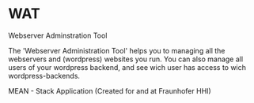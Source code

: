 # WAT

Webserver Adminstration Tool

The 'Webserver Administration Tool' helps you to managing all the webservers and (wordpress) websites you run. 
You can also manage all users of your wordpress backend, and see wich user has access to wich wordpress-backends.

MEAN - Stack Application
(Created for and at Fraunhofer HHI)

